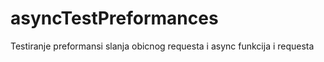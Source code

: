 # asyncTestPreformances
Testiranje preformansi slanja obicnog requesta i async funkcija i requesta 
